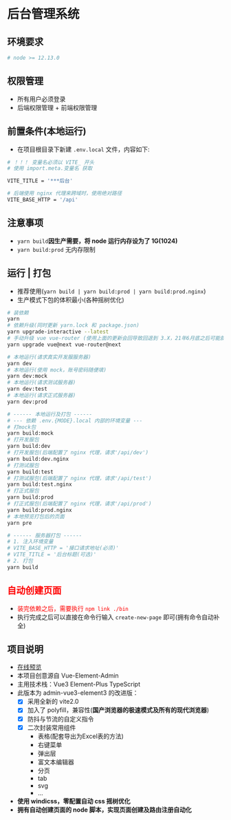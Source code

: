 <!--
 * @Author: zhangyang
 * @Date: 2021-02-24 11:28:17
 * @LastEditTime: 2021-07-07 17:45:02
 * @Description: 项目说明
-->
# 后台管理系统

## 环境要求

```bash
# node >= 12.13.0
```

## 权限管理

- 所有用户必须登录
- 后端权限管理 + 前端权限管理

## 前置条件(本地运行)

- 在项目根目录下新建 `.env.local` 文件，内容如下:

```bash
# ！！！ 变量名必须以 VITE_ 开头
# 使用 import.meta.变量名 获取

VITE_TITLE = '***后台'

# 后端使用 nginx 代理来跨域时，使用绝对路径
VITE_BASE_HTTP = '/api'
```

## 注意事项

- `yarn build`**因生产需要，将 node 运行内存设为了 1G(1024)**
- `yarn build:prod` 无内存限制

## 运行 | 打包

- 推荐使用(`yarn build | yarn build:prod | yarn build:prod.nginx`)
- 生产模式下包的体积最小(各种摇树优化)

```bash
# 装依赖
yarn
# 依赖升级(同时更新 yarn.lock 和 package.json)
yarn upgrade-interactive --latest
# 手动升级 vue vue-router (使用上面的更新会回导致回退到 3.X，21年6月底之后可能就不用了)
yarn upgrade vue@next vue-router@next

# 本地运行(请求真实开发服服务器)
yarn dev
# 本地运行(使用 mock，账号密码随便填)
yarn dev:mock
# 本地运行(请求测试服务器)
yarn dev:test
# 本地运行(请求正式服务器)
yarn dev:prod

# ------ 本地运行及打包 ------
# --- 依赖 .env.{MODE}.local 内部的环境变量 ---
# 打mock包
yarn build:mock
# 打开发服包
yarn build:dev
# 打开发服包(后端配置了 nginx 代理，请求'/api/dev')
yarn build:dev.nginx
# 打测试服包
yarn build:test
# 打测试服包(后端配置了 nginx 代理，请求'/api/test')
yarn build:test.nginx
# 打正式服包
yarn build:prod
# 打正式服包(后端配置了 nginx 代理，请求'/api/prod')
yarn build:prod.nginx
# 本地预览打包后的页面
yarn pre

# ------ 服务器打包 ------
# 1. 注入环境变量
# VITE_BASE_HTTP = '接口请求地址(必须)'
# VITE_TITLE = '后台标题(可选)'
# 2. 打包
yarn build
```

## <span style="color: red">自动创建页面</span>

- <span style="color: red">装完依赖之后，需要执行 `npm link ./bin`</span>
- 执行完成之后可以直接在命令行输入 `create-new-page` 即可(拥有命令自动补全)

## 项目说明

- [在线预览](https://bluseyoung-web.gitee.io/admin-vue3-element3-vite2)
- 本项目创意源自 Vue-Element-Admin
- 主用技术栈：Vue3 Element-Plus TypeScript
- 此版本为 admin-vue3-element3 的改进版：
  - [x] 采用全新的 vite2.0
  - [x] 加入了 polyfill，兼容性(**国产浏览器的极速模式及所有的现代浏览器**)
  - [x] 防抖与节流的自定义指令
  - [x] 二次封装常用组件
    - 表格(配套导出为Excel表的方法)
    - 右键菜单
    - 弹出层
    - 富文本编辑器
    - 分页
    - tab
    - svg
    - ...
- **使用 windicss，零配置自动 css 摇树优化**
- **拥有自动创建页面的 node 脚本，实现页面创建及路由注册自动化**